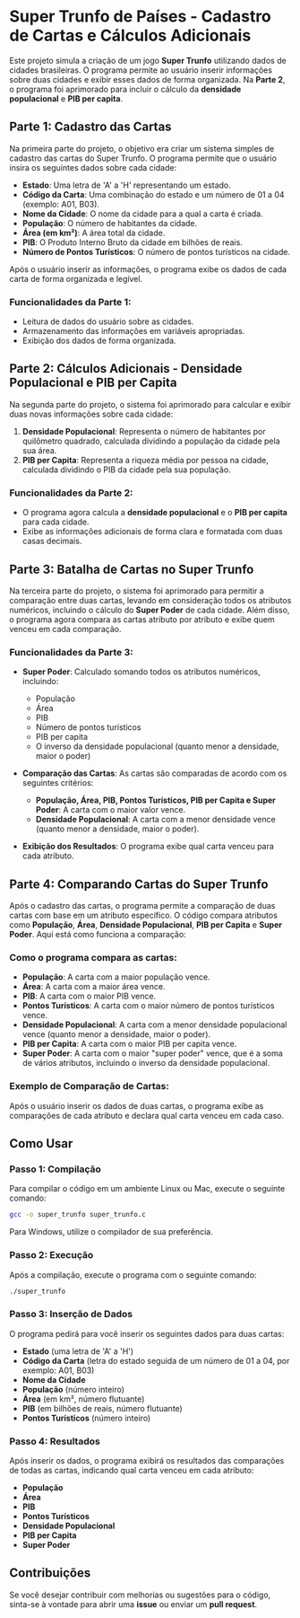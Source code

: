 # Super Trunfo de Países - Cadastro de Cartas e Cálculos Adicionais

Este projeto simula a criação de um jogo **Super Trunfo** utilizando dados de cidades brasileiras. O programa permite ao usuário inserir informações sobre duas cidades e exibir esses dados de forma organizada. Na **Parte 2**, o programa foi aprimorado para incluir o cálculo da **densidade populacional** e **PIB per capita**.

## Parte 1: Cadastro das Cartas

Na primeira parte do projeto, o objetivo era criar um sistema simples de cadastro das cartas do Super Trunfo. O programa permite que o usuário insira os seguintes dados sobre cada cidade:

- **Estado**: Uma letra de 'A' a 'H' representando um estado.
- **Código da Carta**: Uma combinação do estado e um número de 01 a 04 (exemplo: A01, B03).
- **Nome da Cidade**: O nome da cidade para a qual a carta é criada.
- **População**: O número de habitantes da cidade.
- **Área (em km²)**: A área total da cidade.
- **PIB**: O Produto Interno Bruto da cidade em bilhões de reais.
- **Número de Pontos Turísticos**: O número de pontos turísticos na cidade.

Após o usuário inserir as informações, o programa exibe os dados de cada carta de forma organizada e legível.

### Funcionalidades da Parte 1:
- Leitura de dados do usuário sobre as cidades.
- Armazenamento das informações em variáveis apropriadas.
- Exibição dos dados de forma organizada.


## Parte 2: Cálculos Adicionais - Densidade Populacional e PIB per Capita

Na segunda parte do projeto, o sistema foi aprimorado para calcular e exibir duas novas informações sobre cada cidade:

1. **Densidade Populacional**: Representa o número de habitantes por quilômetro quadrado, calculada dividindo a população da cidade pela sua área.
2. **PIB per Capita**: Representa a riqueza média por pessoa na cidade, calculada dividindo o PIB da cidade pela sua população.

### Funcionalidades da Parte 2:
- O programa agora calcula a **densidade populacional** e o **PIB per capita** para cada cidade.
- Exibe as informações adicionais de forma clara e formatada com duas casas decimais.

## Parte 3: Batalha de Cartas no Super Trunfo

Na terceira parte do projeto, o sistema foi aprimorado para permitir a comparação entre duas cartas, levando em consideração todos os atributos numéricos, incluindo o cálculo do **Super Poder** de cada cidade. Além disso, o programa agora compara as cartas atributo por atributo e exibe quem venceu em cada comparação.

### Funcionalidades da Parte 3:
- **Super Poder**: Calculado somando todos os atributos numéricos, incluindo:
  - População
  - Área
  - PIB
  - Número de pontos turísticos
  - PIB per capita
  - O inverso da densidade populacional (quanto menor a densidade, maior o poder)
  
- **Comparação das Cartas**: As cartas são comparadas de acordo com os seguintes critérios:
  - **População, Área, PIB, Pontos Turísticos, PIB per Capita e Super Poder**: A carta com o maior valor vence.
  - **Densidade Populacional**: A carta com a menor densidade vence (quanto menor a densidade, maior o poder).
  
- **Exibição dos Resultados**: O programa exibe qual carta venceu para cada atributo.

## Parte 4: Comparando Cartas do Super Trunfo

Após o cadastro das cartas, o programa permite a comparação de duas cartas com base em um atributo específico. O código compara atributos como **População**, **Área**, **Densidade Populacional**, **PIB per Capita** e **Super Poder**. Aqui está como funciona a comparação:

### Como o programa compara as cartas:
- **População**: A carta com a maior população vence.
- **Área**: A carta com a maior área vence.
- **PIB**: A carta com o maior PIB vence.
- **Pontos Turísticos**: A carta com o maior número de pontos turísticos vence.
- **Densidade Populacional**: A carta com a menor densidade populacional vence (quanto menor a densidade, maior o poder).
- **PIB per Capita**: A carta com o maior PIB per capita vence.
- **Super Poder**: A carta com o maior "super poder" vence, que é a soma de vários atributos, incluindo o inverso da densidade populacional.

### Exemplo de Comparação de Cartas:

Após o usuário inserir os dados de duas cartas, o programa exibe as comparações de cada atributo e declara qual carta venceu em cada caso.

## Como Usar

### Passo 1: Compilação
Para compilar o código em um ambiente Linux ou Mac, execute o seguinte comando:

```bash
gcc -o super_trunfo super_trunfo.c
```
Para Windows, utilize o compilador de sua preferência.

### Passo 2: Execução

Após a compilação, execute o programa com o seguinte comando:

```bash
./super_trunfo
```

### Passo 3: Inserção de Dados

O programa pedirá para você inserir os seguintes dados para duas cartas:

- **Estado** (uma letra de 'A' a 'H')
- **Código da Carta** (letra do estado seguida de um número de 01 a 04, por exemplo: A01, B03)
- **Nome da Cidade**
- **População** (número inteiro)
- **Área** (em km², número flutuante)
- **PIB** (em bilhões de reais, número flutuante)
- **Pontos Turísticos** (número inteiro)

### Passo 4: Resultados

Após inserir os dados, o programa exibirá os resultados das comparações de todas as cartas, indicando qual carta venceu em cada atributo:

- **População**
- **Área**
- **PIB**
- **Pontos Turísticos**
- **Densidade Populacional**
- **PIB per Capita**
- **Super Poder**

## Contribuições

Se você desejar contribuir com melhorias ou sugestões para o código, sinta-se à vontade para abrir uma **issue** ou enviar um **pull request**.
